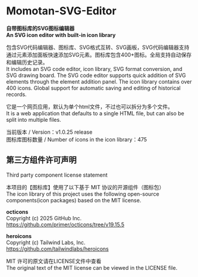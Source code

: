 # Momotan-SVG-Editor
**自带图标库的SVG图标编辑器**  
**An SVG icon editor with built-in icon library**  
  
包含SVG代码编辑器、图标库、SVG格式互转、SVG画板，SVG代码编辑器支持通过元素添加面板快速添加SVG元素。图标库包含400+图标。全局支持自动保存和编辑历史记录。  
It includes an SVG code editor, icon library, SVG format conversion, and SVG drawing board. The SVG code editor supports quick addition of SVG elements through the element addition panel. The icon library contains over 400 icons. Global support for automatic saving and editing of historical records.  
  
它是一个网页应用，默认为单个html文件，不过也可以拆分为多个文件。  
It is a web application that defaults to a single HTML file, but can also be split into multiple files.  
  
当前版本 / Version：v1.0.25 release  
图标库图标数量 / Number of icons in the icon library：475  
  
## 第三方组件许可声明  
Third party component license statement  
  
本项目的【图标库】使用了以下基于 MIT 协议的开源组件（图标包）  
The icon library of this project uses the following open-source components(icon packages) based on the MIT license.  

**octicons**  
Copyright (c) 2025 GitHub Inc.  
https://github.com/primer/octicons/tree/v19.15.5  
  
**heroicons**  
Copyright (c) Tailwind Labs, Inc.  
https://github.com/tailwindlabs/heroicons  
  
MIT 许可的原文请在LICENSE文件中查看  
The original text of the MIT license can be viewed in the LICENSE file.  
